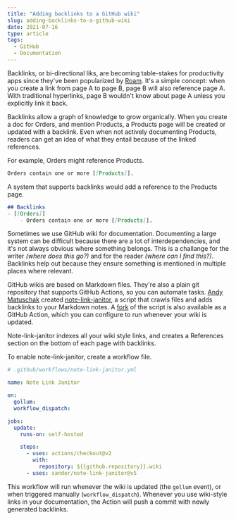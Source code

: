 ```yaml
---
title: "Adding backlinks to a GitHub wiki"
slug: adding-backlinks-to-a-github-wiki
date: 2021-07-16
type: article
tags:
  - GitHub
  - Documentation
---
```


Backlinks, or bi-directional liks, are becoming table-stakes for productivity apps since they've been popularized by [Roam](https://roamresearch.com). It's a simple concept: when you create a link from page A to page B, page B will also reference page A. With traditional hyperlinks, page B wouldn't know about page A unless you explicitly link it back.

Backlinks allow a graph of knowledge to grow organically. When you create a doc for Orders, and mention Products, a Products page will be created or updated with a backlink. Even when not actively documenting Products, readers can get an idea of what they entail because of the linked references.

<!--more-->

For example, Orders might reference Products.

```md
Orders contain one or more [[Products]].
```

A system that supports backlinks would add a reference to the Products page.

```md
## Backlinks
- [[Orders]]
    - Orders contain one or more [[Products]].
```

Sometimes we use GitHub wiki for documentation. Documenting a large system can be difficult because there are a lot of interdependencies, and it's not always obvious where something belongs. This is a challange for the writer _(where does this go?)_ and for the reader _(where can I find this?)_.  Backlinks help out because they ensure something is mentioned in multiple places where relevant.

GitHub wikis are based on Markdown files. They're also a plain git repository that supports GitHub Actions, so you can automate tasks. [Andy Matuschak](https://andymatuschak.org) created [note-link-janitor](https://github.com/andymatuschak/note-link-janitor), a script that crawls files and adds backlinks to your Markdown notes. A [fork](https://github.com/sander/note-link-janitor) of the script is also available as a GitHub Action, which you can configure to run whenever your wiki is updated.

Note-link-janitor indexes all your wiki style links, and creates a References section on the bottom of each page with backlinks.

To enable note-link-janitor, create a workflow file.

```yml
# .github/workflows/note-link-janitor.yml

name: Note Link Janitor

on:
  gollum:
  workflow_dispatch:

jobs:
  update:
    runs-on: self-hosted

    steps:
      - uses: actions/checkout@v2
        with:
          repository: ${{github.repository}}.wiki
      - uses: sander/note-link-janitor@v5
```

This workflow will run whenever the wiki is updated (the `gollum` event), or when triggered manually (`workflow_dispatch`). Whenever you use wiki-style links in your documentation, the Action will push a commit with newly generated backlinks.
